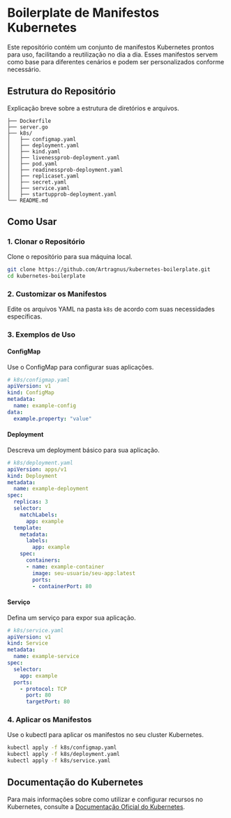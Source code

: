# Boilerplate de Manifestos Kubernetes

Este repositório contém um conjunto de manifestos Kubernetes prontos para uso, facilitando a reutilização no dia a dia. Esses manifestos servem como base para diferentes cenários e podem ser personalizados conforme necessário.

## Estrutura do Repositório

Explicação breve sobre a estrutura de diretórios e arquivos.

```plaintext
├── Dockerfile
├── server.go
├── k8s/
│   ├── configmap.yaml
│   ├── deployment.yaml
│   ├── kind.yaml
│   ├── livenessprob-deployment.yaml
│   ├── pod.yaml
│   ├── readinessprob-deployment.yaml
│   ├── replicaset.yaml
│   ├── secret.yaml
│   ├── service.yaml
│   ├── startupprob-deployment.yaml
└── README.md
```

## Como Usar

### 1. Clonar o Repositório

Clone o repositório para sua máquina local.

```bash
git clone https://github.com/Artragnus/kubernetes-boilerplate.git
cd kubernetes-boilerplate
```

### 2. Customizar os Manifestos

Edite os arquivos YAML na pasta `k8s` de acordo com suas necessidades específicas.

### 3. Exemplos de Uso

#### ConfigMap

Use o ConfigMap para configurar suas aplicações.

```yaml
# k8s/configmap.yaml
apiVersion: v1
kind: ConfigMap
metadata:
  name: example-config
data:
  example.property: "value"
```

#### Deployment

Descreva um deployment básico para sua aplicação.

```yaml
# k8s/deployment.yaml
apiVersion: apps/v1
kind: Deployment
metadata:
  name: example-deployment
spec:
  replicas: 3
  selector:
    matchLabels:
      app: example
  template:
    metadata:
      labels:
        app: example
    spec:
      containers:
      - name: example-container
        image: seu-usuario/seu-app:latest
        ports:
        - containerPort: 80
```

#### Serviço

Defina um serviço para expor sua aplicação.

```yaml
# k8s/service.yaml
apiVersion: v1
kind: Service
metadata:
  name: example-service
spec:
  selector:
    app: example
  ports:
    - protocol: TCP
      port: 80
      targetPort: 80
```

### 4. Aplicar os Manifestos

Use o kubectl para aplicar os manifestos no seu cluster Kubernetes.

```bash
kubectl apply -f k8s/configmap.yaml
kubectl apply -f k8s/deployment.yaml
kubectl apply -f k8s/service.yaml
```

## Documentação do Kubernetes

Para mais informações sobre como utilizar e configurar recursos no Kubernetes, consulte a [Documentação Oficial do Kubernetes](https://kubernetes.io/docs/).
